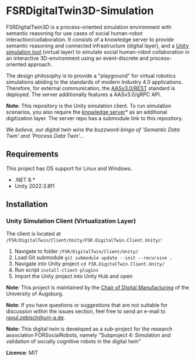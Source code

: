 # FSRDigitalTwin3D-Simulation
FSRDigitalTwin3D is a process-oriented simulation environment with semantic reasoning for use cases of social human-robot interaction/collaboration. It consists of a knowledge server to provide semantic reasoning and connected infrastructure (digital layer), and a [Unity simulation tool](https://github.com/Neroware/FSRDigitalTwin3D-Simulation) (virtual layer) to simulate social human-robot collaboration in an interactive 3D-environment using an event-discrete and process-oriented approach.

The design philosophy is to provide a "playground" for virtual robotics simulations abiding to the standards of modern Industry 4.0 applications. Therefore, for external communication, the [AASv3.0/REST](https://industrialdigitaltwin.org/content-hub/standardisierter-digitaler-zwilling-reif-fuer-die-industrie-6208) standard is deployed. The server additionally features a AASv3.0/gRPC API.

**Note:** This repository is the Unity simulation client. To run simulation scenarios, you also require the [knowledge server](https://github.com/Neroware/FSRDigitalTwin3D)* as an additional digitization layer. The server repo has a submodule link to this repository.

*We believe, our digital twin wins the buzzword-bingo of 'Semantic Data Twin' and 'Process Data Twin'...*

## Requirements
This project has OS support for Linux and Windows.

- .NET 8.*
- Unity 2022.3.8f1

## Installation
### Unity Simulation Client (Virtualization Layer)
The client is located at ```/FSR/DigitalTwin/Client/Unity/FSR.DigitalTwin.Client.Unity/```:

1. Navigate to folder ```/FSR/DigitalTwin/Client/Unity/```
2. Load Git submodule ```git submodule update --init --recursive .```
3. Navigate into Unity project ```cd FSR.DigitalTwin.Client.Unity/```
4. Run script ```install-client-plugins```
5. Import the Unity project into Unity Hub and open

**Note**: This project is maintained by the [Chair of Digital Manufacturing](https://www.uni-augsburg.de/de/fakultaet/fai/informatik/prof/pi/) of the University of Augsburg.

**Note**: If you have questions or suggestions that are not suitable for discussion within the issues section, feel free to send an e-mail to raoul.zebisch@uni-a.de.

**Note:** This digital twin is developed as a sub-project for the research association FORSocialRobots, namely "Subproject 4: Simulation and validation of socially cognitive robots in the digital twin"

**Licence**: MIT